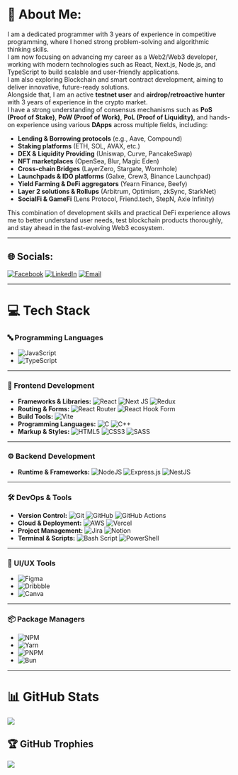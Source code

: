# 💫 About Me:
I am a dedicated programmer with 3 years of experience in competitive programming, where I honed strong problem-solving and algorithmic thinking skills.  
I am now focusing on advancing my career as a Web2/Web3 developer, working with modern technologies such as React, Next.js, Node.js, and TypeScript to build scalable and user-friendly applications.  
I am also exploring Blockchain and smart contract development, aiming to deliver innovative, future-ready solutions.  
Alongside that, I am an active **testnet user** and **airdrop/retroactive hunter** with 3 years of experience in the crypto market.  
I have a strong understanding of consensus mechanisms such as **PoS (Proof of Stake)**, **PoW (Proof of Work)**, **PoL (Proof of Liquidity)**, and hands-on experience using various **DApps** across multiple fields, including:
- **Lending & Borrowing protocols** (e.g., Aave, Compound)  
- **Staking platforms** (ETH, SOL, AVAX, etc.)  
- **DEX & Liquidity Providing** (Uniswap, Curve, PancakeSwap)  
- **NFT marketplaces** (OpenSea, Blur, Magic Eden)  
- **Cross-chain Bridges** (LayerZero, Stargate, Wormhole)  
- **Launchpads & IDO platforms** (Galxe, Crew3, Binance Launchpad)  
- **Yield Farming & DeFi aggregators** (Yearn Finance, Beefy)  
- **Layer 2 solutions & Rollups** (Arbitrum, Optimism, zkSync, StarkNet)  
- **SocialFi & GameFi** (Lens Protocol, Friend.tech, StepN, Axie Infinity)  

This combination of development skills and practical DeFi experience allows me to better understand user needs, test blockchain products thoroughly, and stay ahead in the fast-evolving Web3 ecosystem.


---

## 🌐 Socials:
[![Facebook](https://img.shields.io/badge/Facebook-%231877F2.svg?logo=Facebook&logoColor=white)](https://facebook.com/ldanh270)
[![LinkedIn](https://img.shields.io/badge/LinkedIn-%230077B5.svg?logo=linkedin&logoColor=white)](https://linkedin.com/in/ldanh270)
[![Email](https://img.shields.io/badge/Email-D14836?logo=gmail&logoColor=white)](mailto:ducanhle.dn@gmail.com)

---

# 💻 Tech Stack
### 🔤 Programming Languages
- ![JavaScript](https://img.shields.io/badge/JavaScript-%23323330.svg?style=for-the-badge&logo=javascript&logoColor=%23F7DF1E)
- ![TypeScript](https://img.shields.io/badge/TypeScript-%23007ACC.svg?style=for-the-badge&logo=typescript&logoColor=white)

---

### 🎨 Frontend Development
- **Frameworks & Libraries:** ![React](https://img.shields.io/badge/React-%2320232a.svg?style=for-the-badge&logo=react&logoColor=%2361DAFB) ![Next JS](https://img.shields.io/badge/Next.js-black?style=for-the-badge&logo=next.js&logoColor=white) ![Redux](https://img.shields.io/badge/Redux-%23593d88.svg?style=for-the-badge&logo=redux&logoColor=white)
- **Routing & Forms:** ![React Router](https://img.shields.io/badge/React_Router-CA4245?style=for-the-badge&logo=react-router&logoColor=white) ![React Hook Form](https://img.shields.io/badge/React%20Hook%20Form-%23EC5990.svg?style=for-the-badge&logo=reacthookform&logoColor=white)
- **Build Tools:** ![Vite](https://img.shields.io/badge/Vite-%23646CFF.svg?style=for-the-badge&logo=vite&logoColor=white)
- **Programming Languages:** ![C](https://img.shields.io/badge/C-%2300599C.svg?style=for-the-badge&logo=c&logoColor=white) ![C++](https://img.shields.io/badge/C++-%2300599C.svg?style=for-the-badge&logo=c%2B%2B&logoColor=white)
- **Markup & Styles:** ![HTML5](https://img.shields.io/badge/HTML5-%23E34F26.svg?style=for-the-badge&logo=html5&logoColor=white) ![CSS3](https://img.shields.io/badge/CSS3-%231572B6.svg?style=for-the-badge&logo=css3&logoColor=white) ![SASS](https://img.shields.io/badge/SASS-hotpink.svg?style=for-the-badge&logo=SASS&logoColor=white)

---

### ⚙️ Backend Development
- **Runtime & Frameworks:** ![NodeJS](https://img.shields.io/badge/Node.js-6DA55F?style=for-the-badge&logo=node.js&logoColor=white) ![Express.js](https://img.shields.io/badge/Express.js-%23404d59.svg?style=for-the-badge&logo=express&logoColor=%2361DAFB) ![NestJS](https://img.shields.io/badge/NestJS-%23E0234E.svg?style=for-the-badge&logo=nestjs&logoColor=white)

---

### 🛠 DevOps & Tools
- **Version Control:** ![Git](https://img.shields.io/badge/Git-%23F05033.svg?style=for-the-badge&logo=git&logoColor=white) ![GitHub](https://img.shields.io/badge/GitHub-%23121011.svg?style=for-the-badge&logo=github&logoColor=white) ![GitHub Actions](https://img.shields.io/badge/GitHub%20Actions-%232671E5.svg?style=for-the-badge&logo=githubactions&logoColor=white)
- **Cloud & Deployment:** ![AWS](https://img.shields.io/badge/AWS-%23FF9900.svg?style=for-the-badge&logo=amazon-aws&logoColor=white) ![Vercel](https://img.shields.io/badge/Vercel-%23000000.svg?style=for-the-badge&logo=vercel&logoColor=white)
- **Project Management:** ![Jira](https://img.shields.io/badge/Jira-%230A0FFF.svg?style=for-the-badge&logo=jira&logoColor=white) ![Notion](https://img.shields.io/badge/Notion-%23000000.svg?style=for-the-badge&logo=notion&logoColor=white)
- **Terminal & Scripts:** ![Bash Script](https://img.shields.io/badge/bash_script-%23121011.svg?style=for-the-badge&logo=gnu-bash&logoColor=white) ![PowerShell](https://img.shields.io/badge/PowerShell-%235391FE.svg?style=for-the-badge&logo=powershell&logoColor=white)

---

### 🎨 UI/UX Tools
- ![Figma](https://img.shields.io/badge/Figma-%23F24E1E.svg?style=for-the-badge&logo=figma&logoColor=white)
- ![Dribbble](https://img.shields.io/badge/Dribbble-EA4C89?style=for-the-badge&logo=dribbble&logoColor=white)
- ![Canva](https://img.shields.io/badge/Canva-%2300C4CC.svg?style=for-the-badge&logo=Canva&logoColor=white)

---

### 📦 Package Managers
- ![NPM](https://img.shields.io/badge/NPM-%23CB3837.svg?style=for-the-badge&logo=npm&logoColor=white)
- ![Yarn](https://img.shields.io/badge/yarn-%232C8EBB.svg?style=for-the-badge&logo=yarn&logoColor=white)
- ![PNPM](https://img.shields.io/badge/pnpm-%234a4a4a.svg?style=for-the-badge&logo=pnpm&logoColor=f69220)
- ![Bun](https://img.shields.io/badge/Bun-%23000000.svg?style=for-the-badge&logo=bun&logoColor=white)

---

# 📊 GitHub Stats
![](https://github-readme-stats.vercel.app/api/top-langs/?username=ldanh270&theme=dracula&hide_border=false&include_all_commits=true&count_private=true&layout=compact)

## 🏆 GitHub Trophies
![](https://github-profile-trophy.vercel.app/?username=ldanh270&theme=radical&no-frame=false&no-bg=false&margin-w=4)

